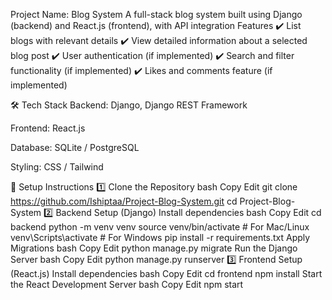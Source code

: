 Project Name: Blog System
A full-stack blog system built using Django (backend) and React.js (frontend), with API integration
Features
✔️ List blogs with relevant details
✔️ View detailed information about a selected blog post
✔️ User authentication (if implemented)
✔️ Search and filter functionality (if implemented)
✔️ Likes and comments feature (if implemented)

🛠️ Tech Stack
Backend: Django, Django REST Framework

Frontend: React.js

Database: SQLite / PostgreSQL

Styling: CSS / Tailwind



🚀 Setup Instructions
1️⃣ Clone the Repository
bash
Copy
Edit
git clone https://github.com/Ishiptaa/Project-Blog-System.git
cd Project-Blog-System
2️⃣ Backend Setup (Django)
Install dependencies
bash
Copy
Edit
cd backend
python -m venv venv
source venv/bin/activate   # For Mac/Linux
venv\Scripts\activate      # For Windows
pip install -r requirements.txt
Apply Migrations
bash
Copy
Edit
python manage.py migrate
Run the Django Server
bash
Copy
Edit
python manage.py runserver
3️⃣ Frontend Setup (React.js)
Install dependencies
bash
Copy
Edit
cd frontend
npm install
Start the React Development Server
bash
Copy
Edit
npm start
